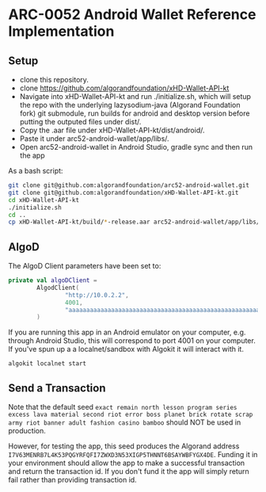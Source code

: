 # ARC-0052 Android Wallet Reference Implementation

## Setup

- clone this repository.
- clone https://github.com/algorandfoundation/xHD-Wallet-API-kt
- Navigate into xHD-Wallet-API-kt and run ./initialize.sh, which will setup the repo with the underlying lazysodium-java (Algorand Foundation fork) git submodule, run builds for android and desktop version before putting the outputed files under dist/.
- Copy the .aar file under xHD-Wallet-API-kt/dist/android/.
- Paste it under arc52-android-wallet/app/libs/.
- Open arc52-android-wallet in Android Studio, gradle sync and then run the app

As a bash script:

```bash
git clone git@github.com:algorandfoundation/arc52-android-wallet.git
git clone git@github.com:algorandfoundation/xHD-Wallet-API-kt.git
cd xHD-Wallet-API-kt
./initialize.sh
cd ..
cp xHD-Wallet-API-kt/build/*-release.aar arc52-android-wallet/app/libs/
```

## AlgoD

The AlgoD Client parameters have been set to:

```kotlin
private val algoDClient =
        AlgodClient(
                "http://10.0.2.2",
                4001,
                "aaaaaaaaaaaaaaaaaaaaaaaaaaaaaaaaaaaaaaaaaaaaaaaaaaaaaaaaaaaaaaaa"
        )
```

If you are running this app in an Android emulator on your computer, e.g. through Android Studio, this will correspond to port 4001 on your computer. If you've spun up a a localnet/sandbox with Algokit it will interact with it.

```
algokit localnet start
```

## Send a Transaction

Note that the default seed `exact remain north lesson program series excess lava material second riot error boss planet brick rotate scrap army riot banner adult fashion casino bamboo` should NOT be used in production.

However, for testing the app, this seed produces the Algorand address `I7V63MENRB7L4K53PQGYRFQFI7ZWXD3N53XIGP5THNNT6BSAYWBFYGX4DE`. Funding it in your environment should allow the app to make a successful transaction and return the transaction id. If you don't fund it the app will simply return fail rather than providing transaction id.
